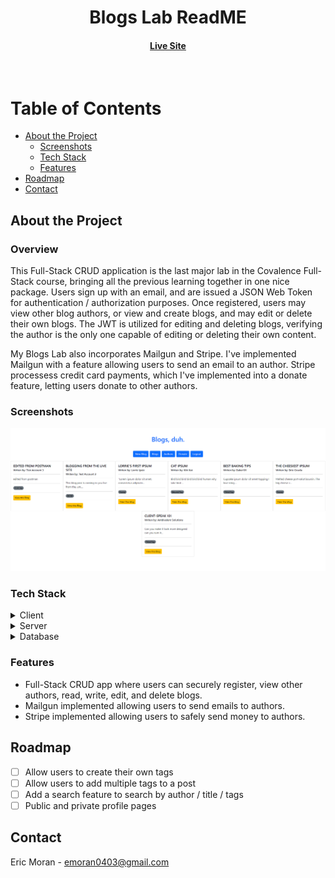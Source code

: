 <div align="center">

  <h1>Blogs Lab ReadME</h1>
  
<h4>
    <a href="https://ejm-dev-blogs.fly.dev/">Live Site</a>
</div>

<br />

<!-- Table of Contents -->

# Table of Contents

- [About the Project](#about-the-project)
  - [Screenshots](#screenshots)
  - [Tech Stack](#tech-stack)
  - [Features](#features)
- [Roadmap](#roadmap)
- [Contact](#contact)

<!-- About the Project -->

## About the Project

### Overview

This Full-Stack CRUD application is the last major lab in the Covalence Full-Stack course, bringing all the previous learning together in one nice package. Users sign up with an email, and are issued a JSON Web Token for authentication / authorization purposes. Once registered, users may view other blog authors, or view and create blogs, and may edit or delete their own blogs. The JWT is utilized for editing and deleting blogs, verifying the author is the only one capable of editing or deleting their own content.

My Blogs Lab also incorporates Mailgun and Stripe. I've implemented Mailgun with a feature allowing users to send an email to an author. Stripe processess credit card payments, which I've implemented into a donate feature, letting users donate to other authors.

<!-- Screenshots -->

### Screenshots

<div align="center"> 
  <img src="public\Assets\BlogsLab.PNG" alt="screenshot" />
</div>

<!-- TechStack -->

### Tech Stack

<details>
  <summary>Client</summary>
  <ul>
    <li>Typescript</li>
    <li>React.js</li>
    <li>Bootstrap v5</li>
  </ul>
</details>

<details>
  <summary>Server</summary>
  <ul>
    <li>Typescript</li>
    <li>Express.js</li>
    <li>Node.js</li>

  </ul>
</details>

<details>
<summary>Database</summary>
  <ul>
    <li>PostgreSQL</li>
  </ul>
</details>

<!-- Features -->

### Features

- Full-Stack CRUD app where users can securely register, view other authors, read, write, edit, and delete blogs.
- Mailgun implemented allowing users to send emails to authors.
- Stripe implemented allowing users to safely send money to authors.

<!-- Roadmap -->

## Roadmap

- [ ] Allow users to create their own tags
- [ ] Allow users to add multiple tags to a post
- [ ] Add a search feature to search by author / title / tags
- [ ] Public and private profile pages

## Contact

Eric Moran - emoran0403@gmail.com
